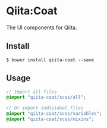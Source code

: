 # Qiita:Coat
The UI components for Qiita.

## Install
```
$ bower install qiita-coat --save
```

## Usage
```scss
// Import all files
@import "qiita-coat/scss/all";

// Or import individual files
@import "qiita-coat/scss/variables";
@import "qiita-coat/scss/mixins";
```
